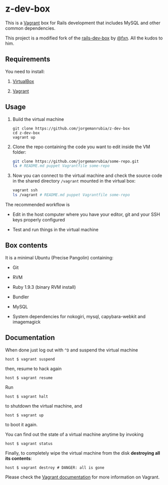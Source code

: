 # z-dev-box

This is a [Vagrant](http://www.vagrantup.com/) box for Rails development that includes MySQL and other common dependencies.

This project is a modified fork of the [rails-dev-box](https://github.com/rails/rails-dev-box) by [@fxn](https://github.com/fxn). All the kudos to him.

## Requirements

You need to install:

1. [VirtualBox](https://www.virtualbox.org)

2. [Vagrant](http://vagrantup.com)

## Usage

1. Build the virtual machine

    ```
    git clone https://github.com/jorgemanrubia/z-dev-box
    cd z-dev-box
    vagrant up
    ```

2. Clone the repo containing the code you want to edit inside the VM folder:

    ```bash
    git clone https://github.com/jorgemanrubia/some-repo.git
    ls # README.md puppet Vagrantfile some-repo
    ```

3. Now you can connect to the virtual machine and check the source code in the shared directory `/vagrant` mounted in the virtual box:

    ```bash
    vagrant ssh 
    ls /vagrant # README.md puppet Vagrantfile some-repo
    ```

The recommended workflow is

* Edit in the host computer where you have your editor, git and your SSH keys properly configured

* Test and run things in the virtual machine

## Box contents

It is a minimal Ubuntu (Precise Pangolin) containing:

* Git

* RVM

* Ruby 1.9.3 (binary RVM install)

* Bundler

* MySQL

* System dependencies for nokogiri, mysql, capybara-webkit and imagemagick

## Documentation

When done just log out with `^D` and suspend the virtual machine

    host $ vagrant suspend

then, resume to hack again

    host $ vagrant resume

Run

    host $ vagrant halt

to shutdown the virtual machine, and

    host $ vagrant up

to boot it again.

You can find out the state of a virtual machine anytime by invoking

    host $ vagrant status

Finally, to completely wipe the virtual machine from the disk **destroying all its contents**:

    host $ vagrant destroy # DANGER: all is gone

Please check the [Vagrant documentation](http://vagrantup.com/v1/docs/index.html) for more information on Vagrant.
